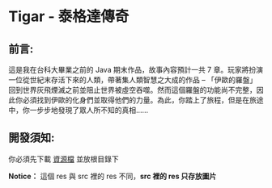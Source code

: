 # Tigar - 泰格達傳奇

## 前言:

  這是我在台科大畢業之前的 Java 期末作品，故事內容預計一共 7 章。玩家將扮演一位從世紀末存活下來的人類，帶著集人類智慧之大成的作品 – 「伊歐的羅盤」回到世界灰飛煙滅之前並阻止世界被虛空吞噬。然而這個羅盤的功能尚不完整，因此你必須找到伊歐的化身們並取得他們的力量。為此，你踏上了旅程，但是在旅途中，你一步步地發現了眾人所不知的真相……
  
## 開發須知:

  你必須先下載 [資源檔](https://drive.google.com/file/d/1felQ1gwcExsXc9hjPKa0aN-uvatdHvft/view?usp=sharing) 並放根目錄下
  
  **Notice：** 這個 res 與 src 裡的 res 不同，**src 裡的 res 只存放圖片**


